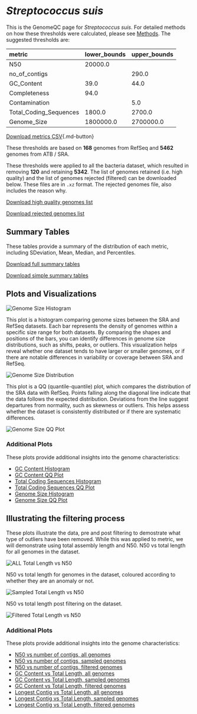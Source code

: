 # *Streptococcus suis*

This is the GenomeQC page for *Streptococcus suis*. For detailed methods on how these thresholds were calculated, please see [Methods](../../methods.md).
The suggested thresholds are: 

| metric                 | lower_bounds   | upper_bounds   |
|:-----------------------|:---------------|:---------------|
| N50                    | 20000.0        |                |
| no_of_contigs          |                | 290.0          |
| GC_Content             | 39.0           | 44.0           |
| Completeness           | 94.0           |                |
| Contamination          |                | 5.0            |
| Total_Coding_Sequences | 1800.0         | 2700.0         |
| Genome_Size            | 1800000.0      | 2700000.0      |

[Download metrics CSV](Streptococcus_suis_metrics.csv){.md-button}


These thresholds are based on **168** genomes from RefSeq and **5462** genomes from ATB / SRA.

These thresholds were applied to all the bacteria dataset, which resulted in removing **120** and retaining **5342**.
The list of genomes retained (i.e. high quality) and the list of genomes rejected (filtered) can be downloaded below. These files are in `.xz` format. The rejected genomes file, also includes the reason why.

[Download high quality genomes list](Streptococcus_suis_high_quality_genomes.csv.xz)


[Download rejected genomes list](Streptococcus_suis_filtered_out_genomes.csv.xz)



## Summary Tables
These tables provide a summary of the distribution of each metric, including SDeviation, Mean, Median, and Percentiles.

[Download full summary tables](summary.csv)

[Download simple summary tables](selected_summary.csv)

## Plots and Visualizations

![Genome Size Histogram](Genome_Size_refseq_histogram_kde.png)

This plot is a histogram comparing genome sizes between the SRA and RefSeq datasets. Each bar represents the density of genomes within a specific size range for both datasets. By comparing the shapes and positions of the bars, you can identify differences in genome size distributions, such as shifts, peaks, or outliers. This visualization helps reveal whether one dataset tends to have larger or smaller genomes, or if there are notable differences in variability or coverage between SRA and RefSeq.

![Genome Size Distribution](Genome_Size_refseq_histogram_kde.png)

This plot is a QQ (quantile-quantile) plot, which compares the distribution of the SRA data with RefSeq. Points falling along the diagonal line indicate that the data follows the expected distribution. Deviations from the line suggest departures from normality, such as skewness or outliers. This helps assess whether the dataset is consistently distributed or if there are systematic differences.

![Genome Size QQ Plot](Genome_Size_refseq_qqplot.png)

### Additional Plots

These plots provide additional insights into the genome characteristics:

- [GC Content Histogram](GC_Content_refseq_histogram_kde.png)
- [GC Content QQ Plot](GC_Content_refseq_qqplot.png)
- [Total Coding Sequences Histogram](Total_Coding_Sequences_refseq_histogram_kde.png)
- [Total Coding Sequences QQ Plot](Total_Coding_Sequences_refseq_qqplot.png)
- [Genome Size Histogram](Genome_Size_refseq_histogram_kde.png)
- [Genome Size QQ Plot](Genome_Size_refseq_qqplot.png)
## Illustrating the filtering process
These plots illustrate the data, pre and post filtering to demostrate what type of outliers have been removed. While this was applied to metric, we will demonstrate using total assembly length and N50.
N50 vs total length for all genomes in the dataset.

![ALL Total Length vs N50](Streptococcus_suis_all_total_length_N50.png)

N50 vs total length for genomes in the dataset, coloured according to whether they are an anomaly or not.

![Sampled Total Length vs N50](Streptococcus_suis_sample_total_length_N50.png)

N50 vs total length post filtering on the dataset.

![Filtered Total Length vs N50](Streptococcus_suis_filt_total_length_N50.png)

### Additional Plots

These plots provide additional insights into the genome characteristics:

- [N50 vs number of contigs, all genomes](Streptococcus_suis_all_N50_number.png)
- [N50 vs number of contigs, sampled genomes](Streptococcus_suis_sample_N50_number.png)
- [N50 vs number of contigs, filtered genomes](Streptococcus_suis_filt_N50_number.png)
- [GC Content vs Total Length, all genomes](Streptococcus_suis_all_total_length_GC_Content.png)
- [GC Content vs Total Length, sampled genomes](Streptococcus_suis_sample_total_length_GC_Content.png)
- [GC Content vs Total Length, filtered genomes](Streptococcus_suis_filt_total_length_GC_Content.png)
- [Longest Contig vs Total Length, all genomes](Streptococcus_suis_all_total_length_longest.png)
- [Longest Contig vs Total Length, sampled genomes](Streptococcus_suis_sample_total_length_longest.png)
- [Longest Contig vs Total Length, filtered genomes](Streptococcus_suis_filt_total_length_longest.png)
